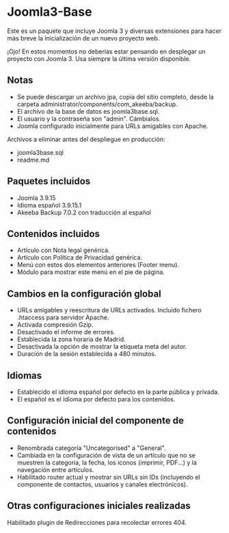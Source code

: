 # Joomla3-Base

Este es un paquete que incluye Joomla 3 y diversas extensiones para hacer más breve la inicialización de un nuevo proyecto web.

¡Ojo! En estos momentos no deberías estar pensando en desplegar un proyecto con Joomla 3. Usa siempre la última versión disponible.

## Notas

- Se puede descargar un archivo jpa, copia del sitio completo, desde la carpeta administrator/components/com_akeeba/backup.
- El archivo de la base de datos es joomla3base.sql.
- El usuario y la contraseña son "admin". Cámbialos.
- Joomla configurado inicialmente para URLs amigables con Apache.

Archivos a eliminar antes del despliegue en producción:

- joomla3base.sql
- readme.md

## Paquetes incluidos

- Joomla 3.9.15
- Idioma español 3.9.15.1
- Akeeba Backup 7.0.2 con traducción al español

## Contenidos incluidos

- Artículo con Nota legal genérica.
- Artículo con Política de Privacidad genérica.
- Menú con estos dos elementos anteriores (Footer menu).
- Módulo para mostrar este menú en el pie de página.

## Cambios en la configuración global

- URLs amigables y reescritura de URLs activados. Incluido fichero .htaccess para servidor Apache.
- Activada compresión Gzip.
- Desactivado el informe de errores.
- Establecida la zona horaria de Madrid.
- Desactivada la opción de mostrar la etiqueta meta del autor.
- Duración de la sesión establecida a 480 minutos.

## Idiomas

- Establecido el idioma español por defecto en la parte pública y privada.
- El español es el idioma por defecto para los contenidos.

## Configuración inicial del componente de contenidos

- Renombrada categoría "Uncategorised" a "General".
- Cambiada en la configuración de vista de un artículo que no se muestren la categoría, la fecha, los iconos (imprimir, PDF...) y la navegación entre artículos.
- Habilitado router actual y mostrar sin URLs sin IDs (incluyendo el componente de contactos, usuarios y canales electrónicos).

## Otras configuraciones iniciales realizadas

Habilitado plugin de Redirecciones para recolectar errores 404.
